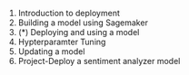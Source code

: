 1. Introduction to deployment
2. Building a model using Sagemaker
3. (*) Deploying and using a model 
4. Hypterparamter Tuning 
5. Updating a model 
6. Project-Deploy a sentiment analyzer model 


